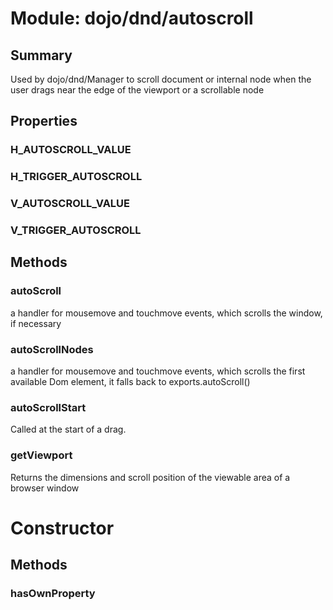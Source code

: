 # Module: dojo/dnd/autoscroll

## Summary

Used by dojo/dnd/Manager to scroll document or internal node when the user
drags near the edge of the viewport or a scrollable node
## Properties

### H_AUTOSCROLL_VALUE


### H_TRIGGER_AUTOSCROLL


### V_AUTOSCROLL_VALUE


### V_TRIGGER_AUTOSCROLL


## Methods

### autoScroll
a handler for mousemove and touchmove events, which scrolls the window, if
necessary

### autoScrollNodes
a handler for mousemove and touchmove events, which scrolls the first available
Dom element, it falls back to exports.autoScroll()

### autoScrollStart
Called at the start of a drag.

### getViewport
Returns the dimensions and scroll position of the viewable area of a browser window

# Constructor

## Methods

### hasOwnProperty


